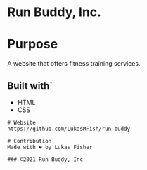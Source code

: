# Run Buddy, Inc.

# Purpose
A website that offers fitness training services.

## Built with`
* HTML
* CSS
```
# Website
https://github.com/LukasMFish/run-buddy

# Contribution
Made with ❤️ by Lukas Fisher

### ©2021 Run Buddy, Inc
